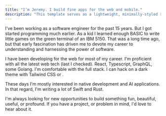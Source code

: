 ```yaml
---
title: "I’m Jeremy. I build fine apps for the web and mobile."
description: "This template serves as a lightweight, minimally-styled starting point for anyone looking to build a personal website, blog, or portfolio with Astro."
---
```


I've been working as a software engineer for the past 15 years. But I got started programming much earlier. As a kid I learned enough BASIC to write little games on the green terminal of an IBM 5150. That was a long time ago, but that early fascination has driven me to devote my career to understanding and harnessing the power of software.

I have been developing for the web for most of my career. I'm proficient with all the latest web tech (last I checked). React, Typescript, GraphQL, some Golang. I'm comfortable with the full stack. I can hack on a dark theme with Tailwind CSS or <some difficult distributed systems cloud scaling task>.

These days I'm mostly interested in native development and AI applications. In that regard, I'm writing a lot of Swift and Rust.

I'm always looking for new opportunities to build something fun, beautiful, useful, or profound. If you have a project, or problem in mind, I'd love to hear about it.
